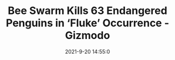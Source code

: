 ---
"title": "Bee Swarm Kills 63 Endangered Penguins in ‘Fluke’ Occurrence - Gizmodo"
"date": "2021-9-20 14:55:0"
"feed_name": "GOOGLENEWSDRILLING"
"feed_website": "https://news.google.com/search?q=drilling%2Bincident&hl=en-US&gl=US&ceid=US:en"
"feed_rss": "https://news.google.com/rss/search?q=drilling%2Bincident&hl=en-US&gl=US&ceid=US:en"
"link": "https://gizmodo.com/bee-swarm-kills-63-endangered-penguins-in-fluke-occur-1847707457"
"file": "_posts/2021-1-1-ca6568609663b71a41c8db287dddcf19e6ba9bd4.md"
"accident": "0"
"drilling": "0"
"dead": "0"
"injured": "0"
"where": "unknown site"
"place": "unknown place"
---